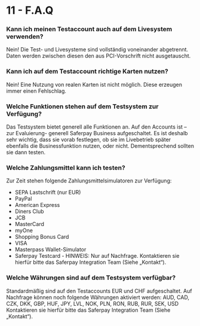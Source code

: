 # 11 - F.A.Q

### Kann ich meinen Testaccount auch auf dem Livesystem verwenden?

Nein! Die Test- und Livesysteme sind vollständig voneinander abgetrennt.  Daten werden zwischen diesen den aus PCI-Vorschrift nicht ausgetauscht.

### Kann ich auf dem Testaccount richtige Karten nutzen?

Nein! Eine Nutzung von realen Karten ist nicht möglich. Diese erzeugen immer einen Fehlschlag.

### Welche Funktionen stehen auf dem Testsystem zur Verfügung?

Das Testsystem bietet generell alle Funktionen an. Auf den Accounts ist –zur Evaluierung- generell Saferpay Business aufgeschaltet. Es ist deshalb sehr wichtig, dass sie vorab festlegen, ob sie im Livebetrieb später ebenfalls die Businessfunktion nutzen, oder nicht. Dementsprechend sollten sie dann testen.

### Welche Zahlungsmittel kann ich testen?

Zur Zeit stehen folgende Zahlungsmittelsimulatoren zur Verfügung:

+ SEPA Lastschrift (nur EUR)
+ PayPal
+ American Express
+ Diners Club
+ JCB
+ MasterCard
+ myOne
+ Shopping Bonus Card
+ VISA
+ Masterpass Wallet-Simulator
+ Saferpay Testcard - HINWEIS: Nur auf Nachfrage. Kontaktieren sie hierfür bitte das Saferpay Integration Team (Siehe „Kontakt“).

### Welche Währungen sind auf dem Testsystem verfügbar?

Standardmäßig sind auf den Testaccounts EUR und CHF aufgeschaltet. Auf Nachfrage können noch folgende Währungen aktiviert werden:
AUD, CAD, CZK, DKK, GBP, HUF, JPY, LVL, NOK, PLN, RON, RUB, RUR, SEK, USD
Kontaktieren sie hierfür bitte das Saferpay Integration Team (Siehe „Kontakt“).

